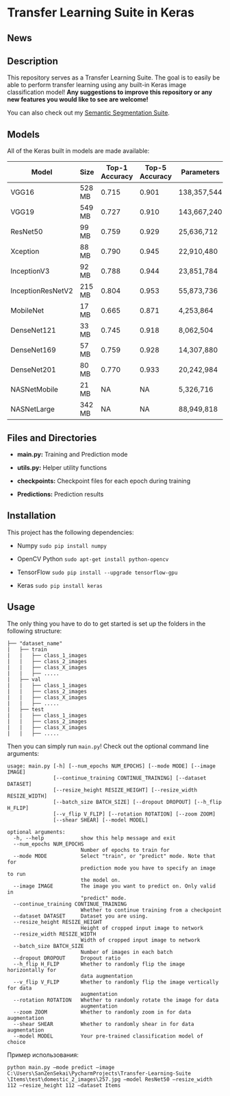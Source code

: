 # Transfer Learning Suite in Keras

## News

## Description
This repository serves as a Transfer Learning Suite. The goal is to easily be able to perform transfer learning using any built-in Keras image classification model! 
**Any suggestions to improve this repository or any new features you would like to see are welcome!**

You can also check out my [Semantic Segmentation Suite](https://github.com/GeorgeSeif/Semantic-Segmentation-Suite).

## Models
All of the Keras built in models are made available:

| Model  | Size  |  Top-1 Accuracy  |  Top-5 Accuracy  |  Parameters  |  Depth  |
| -------------     | ------------- | -------------| ------------- | ------------- | ------------- |
| VGG16    | 528 MB    |  0.715    | 0.901    | 138,357,544    | 23    |
| VGG19    | 549 MB    |  0.727    | 0.910    | 143,667,240    | 26    |
| ResNet50    |  99 MB    | 0.759    | 0.929    | 25,636,712    |  168    |
| Xception    |  88 MB    | 0.790    | 0.945    | 22,910,480     | 126    |
| InceptionV3    | 92 MB    | 0.788    | 0.944    | 23,851,784    |  159    |
| InceptionResNetV2    | 215 MB    |  0.804    | 0.953   | 55,873,736    |  572    |
| MobileNet    | 17 MB    | 0.665    | 0.871    | 4,253,864    | 88    |
| DenseNet121    | 33 MB    | 0.745    | 0.918    | 8,062,504    | 121    |
| DenseNet169    | 57 MB    | 0.759    | 0.928    | 14,307,880    |  169    |
| DenseNet201    | 80 MB    | 0.770    | 0.933    | 20,242,984    |  201    |
| NASNetMobile    | 21 MB    | NA    | NA    | 5,326,716    |  NA    |
| NASNetLarge    | 342 MB    | NA    | NA    | 88,949,818    |  NA    |


## Files and Directories


- **main.py:** Training and Prediction mode

- **utils.py:** Helper utility functions

- **checkpoints:** Checkpoint files for each epoch during training

- **Predictions:** Prediction results

## Installation
This project has the following dependencies:

- Numpy `sudo pip install numpy`

- OpenCV Python `sudo apt-get install python-opencv`

- TensorFlow `sudo pip install --upgrade tensorflow-gpu`

- Keras `sudo pip install keras` 

## Usage
The only thing you have to do to get started is set up the folders in the following structure:

    ├── "dataset_name"                   
    |   ├── train
    |   |   ├── class_1_images
    |   |   ├── class_2_images
    |   |   ├── class_X_images
    |   |   ├── .....
    |   ├── val
    |   |   ├── class_1_images
    |   |   ├── class_2_images
    |   |   ├── class_X_images
    |   |   ├── .....
    |   ├── test
    |   |   ├── class_1_images
    |   |   ├── class_2_images
    |   |   ├── class_X_images
    |   |   ├── .....

Then you can simply run `main.py`! Check out the optional command line arguments:

```
usage: main.py [-h] [--num_epochs NUM_EPOCHS] [--mode MODE] [--image IMAGE]
               [--continue_training CONTINUE_TRAINING] [--dataset DATASET]
               [--resize_height RESIZE_HEIGHT] [--resize_width RESIZE_WIDTH]
               [--batch_size BATCH_SIZE] [--dropout DROPOUT] [--h_flip H_FLIP]
               [--v_flip V_FLIP] [--rotation ROTATION] [--zoom ZOOM]
               [--shear SHEAR] [--model MODEL]

optional arguments:
  -h, --help            show this help message and exit
  --num_epochs NUM_EPOCHS
                        Number of epochs to train for
  --mode MODE           Select "train", or "predict" mode. Note that for
                        prediction mode you have to specify an image to run
                        the model on.
  --image IMAGE         The image you want to predict on. Only valid in
                        "predict" mode.
  --continue_training CONTINUE_TRAINING
                        Whether to continue training from a checkpoint
  --dataset DATASET     Dataset you are using.
  --resize_height RESIZE_HEIGHT
                        Height of cropped input image to network
  --resize_width RESIZE_WIDTH
                        Width of cropped input image to network
  --batch_size BATCH_SIZE
                        Number of images in each batch
  --dropout DROPOUT     Dropout ratio
  --h_flip H_FLIP       Whether to randomly flip the image horizontally for
                        data augmentation
  --v_flip V_FLIP       Whether to randomly flip the image vertically for data
                        augmentation
  --rotation ROTATION   Whether to randomly rotate the image for data
                        augmentation
  --zoom ZOOM           Whether to randomly zoom in for data augmentation
  --shear SHEAR         Whether to randomly shear in for data augmentation
  --model MODEL         Your pre-trained classification model of choice

```
Пример использования:
```
python main.py —mode predict —image C:\Users\SanZenSekai\PycharmProjects\Transfer-Learning-Suite
\Items\test\domestic_2_images\257.jpg —model ResNet50 —resize_width 112 —resize_height 112 —dataset Items
```
